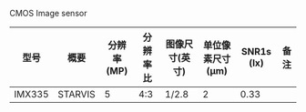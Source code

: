 CMOS Image sensor


型号|概要|分辨率(MP)|分辨率比|图像尺寸(英寸)|单位像素尺寸(μm)|SNR1s (lx)|备注
---|---|---|---|---|---|---|---
IMX335|STARVIS|5|4:3|1/2.8|2|0.33|
